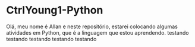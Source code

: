 # CtrlYoung1-Python

Olá, meu nome é Allan e neste repositório, estarei colocando algumas atividades em Python, que é a linguagem que estou aprendendo.
testando testando testando
testando testando
